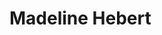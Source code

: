 <!-- # madelinehebert.github.io -->
<html>
  <head></head>
  <body>
    <h1>Madeline Hebert</h1>
  </body>
</html>
